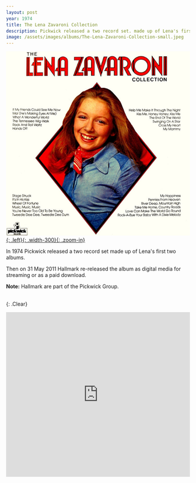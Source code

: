 ```yaml
---
layout: post
year: 1974
title: The Lena Zavaroni Collection
description: Pickwick released a two record set. made up of Lena's first two albums
image: /assets/images/albums/The-Lena-Zavaroni-Collection-small.jpeg
---
```


[![LP Cover for The Lena Zavaroni Collection](/assets/images/albums/The-Lena-Zavaroni-Collection.jpeg){: .left}{: .width-300}{: .zoom-in}](/assets/images/albums/The-Lena-Zavaroni-Collection.jpeg)

In 1974 Pickwick released a two record set made up of Lena's first two albums.

Then on 31 May 2011 Hallmark re-released the album as digital media for streaming or as a paid download.

**Note:** Hallmark are part of the Pickwick Group.

<br />{: .Clear}

<iframe src="https://open.spotify.com/embed/album/0jOFKECZ11Oxe2m8zRIvav" width="100%" height="450" frameborder="0" allowtransparency="true"></iframe>
